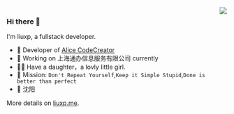 <img align="right" src="https://github-readme-stats.vercel.app/api?username=lxp135&show_icons=true&theme=gruvbox_light&locale=cn" />

### Hi there 👋

<!--
**lxp135/lxp135** is a ✨ _special_ ✨ repository because its `README.md` (this file) appears on your GitHub profile.

Here are some ideas to get you started:

- 🔭 I’m currently working on ...
- 🌱 I’m currently learning ...
- 👯 I’m looking to collaborate on ...
- 🤔 I’m looking for help with ...
- 💬 Ask me about ...
- 📫 How to reach me: ...
- 😄 Pronouns: ...
- ⚡ Fun fact: ...
-->

I'm liuxp, a fullstack developer.

- 🍒 Developer of [Alice CodeCreator](https://github.com/lxp135/alice-code-creator)
- 🍉 Working on 上海通办信息服务有限公司 currently
- 👨‍🦳 Have a daughter，a lovly little girl.
- 🍎 Mission: `Don't Repeat Yourself`,`Keep it Simple Stupid`,`Done is better than perfect`
- 📍 沈阳

More details on [liuxp.me](https://liuxp.me/).
